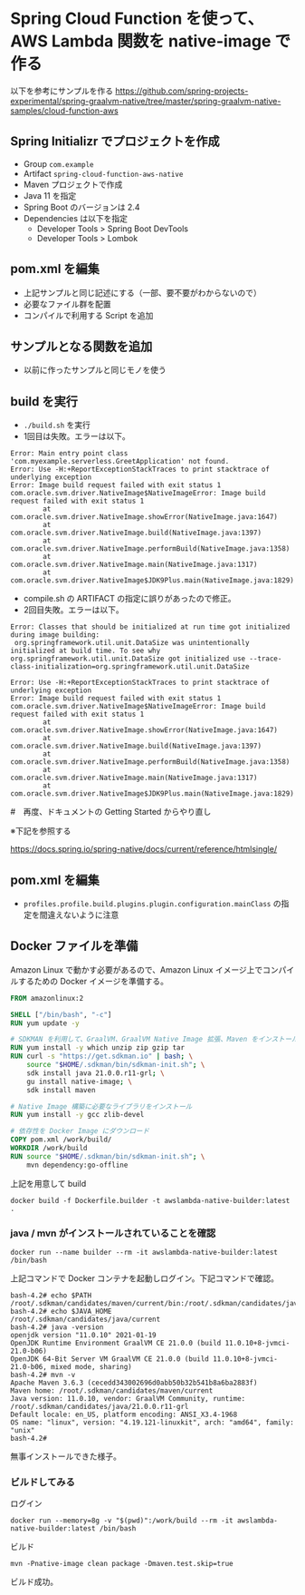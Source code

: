 # Spring Cloud Function を使って、AWS Lambda 関数を native-image で作る
以下を参考にサンプルを作る
https://github.com/spring-projects-experimental/spring-graalvm-native/tree/master/spring-graalvm-native-samples/cloud-function-aws

## Spring Initializr でプロジェクトを作成
* Group `com.example`
* Artifact `spring-cloud-function-aws-native`
* Maven プロジェクトで作成
* Java 11 を指定
* Spring Boot のバージョンは 2.4
* Dependencies は以下を指定
    * Developer Tools > Spring Boot DevTools
    * Developer Tools > Lombok

## pom.xml を編集
* 上記サンプルと同じ記述にする（一部、要不要がわからないので）
* 必要なファイル群を配置
* コンパイルで利用する Script を追加

## サンプルとなる関数を追加
* 以前に作ったサンプルと同じモノを使う

## build を実行
* `./build.sh` を実行
* 1回目は失敗。エラーは以下。
```
Error: Main entry point class 'com.myexample.serverless.GreetApplication' not found.
Error: Use -H:+ReportExceptionStackTraces to print stacktrace of underlying exception
Error: Image build request failed with exit status 1
com.oracle.svm.driver.NativeImage$NativeImageError: Image build request failed with exit status 1
        at com.oracle.svm.driver.NativeImage.showError(NativeImage.java:1647)
        at com.oracle.svm.driver.NativeImage.build(NativeImage.java:1397)
        at com.oracle.svm.driver.NativeImage.performBuild(NativeImage.java:1358)
        at com.oracle.svm.driver.NativeImage.main(NativeImage.java:1317)
        at com.oracle.svm.driver.NativeImage$JDK9Plus.main(NativeImage.java:1829)
```
* compile.sh の ARTIFACT の指定に誤りがあったので修正。
* 2回目失敗。エラーは以下。
```
Error: Classes that should be initialized at run time got initialized during image building:
 org.springframework.util.unit.DataSize was unintentionally initialized at build time. To see why org.springframework.util.unit.DataSize got initialized use --trace-class-initialization=org.springframework.util.unit.DataSize

Error: Use -H:+ReportExceptionStackTraces to print stacktrace of underlying exception
Error: Image build request failed with exit status 1
com.oracle.svm.driver.NativeImage$NativeImageError: Image build request failed with exit status 1
        at com.oracle.svm.driver.NativeImage.showError(NativeImage.java:1647)
        at com.oracle.svm.driver.NativeImage.build(NativeImage.java:1397)
        at com.oracle.svm.driver.NativeImage.performBuild(NativeImage.java:1358)
        at com.oracle.svm.driver.NativeImage.main(NativeImage.java:1317)
        at com.oracle.svm.driver.NativeImage$JDK9Plus.main(NativeImage.java:1829)
```
#　再度、ドキュメントの Getting Started からやり直し

※下記を参照する

https://docs.spring.io/spring-native/docs/current/reference/htmlsingle/

## pom.xml を編集

* `profiles.profile.build.plugins.plugin.configuration.mainClass` の指定を間違えないように注意

## Docker ファイルを準備

Amazon Linux で動かす必要があるので、Amazon Linux イメージ上でコンパイルするための Docker イメージを準備する。

```dockerfile
FROM amazonlinux:2

SHELL ["/bin/bash", "-c"]
RUN yum update -y

# SDKMAN を利用して、GraalVM、GraalVM Native Image 拡張、Maven をインストール
RUN yum install -y which unzip zip gzip tar
RUN curl -s "https://get.sdkman.io" | bash; \
    source "$HOME/.sdkman/bin/sdkman-init.sh"; \
    sdk install java 21.0.0.r11-grl; \
    gu install native-image; \
    sdk install maven

# Native Image 構築に必要なライブラリをインストール
RUN yum install -y gcc zlib-devel

# 依存性を Docker Image にダウンロード
COPY pom.xml /work/build/
WORKDIR /work/build
RUN source "$HOME/.sdkman/bin/sdkman-init.sh"; \
    mvn dependency:go-offline
```

上記を用意して build

```shell
docker build -f Dockerfile.builder -t awslambda-native-builder:latest .
```

### java / mvn がインストールされていることを確認

```shell
docker run --name builder --rm -it awslambda-native-builder:latest /bin/bash
```

上記コマンドで Docker コンテナを起動しログイン。下記コマンドで確認。

```
bash-4.2# echo $PATH
/root/.sdkman/candidates/maven/current/bin:/root/.sdkman/candidates/java/current/bin:/usr/local/sbin:/usr/local/bin:/usr/sbin:/usr/bin:/sbin:/bin
bash-4.2# echo $JAVA_HOME
/root/.sdkman/candidates/java/current
bash-4.2# java -version
openjdk version "11.0.10" 2021-01-19
OpenJDK Runtime Environment GraalVM CE 21.0.0 (build 11.0.10+8-jvmci-21.0-b06)
OpenJDK 64-Bit Server VM GraalVM CE 21.0.0 (build 11.0.10+8-jvmci-21.0-b06, mixed mode, sharing)
bash-4.2# mvn -v
Apache Maven 3.6.3 (cecedd343002696d0abb50b32b541b8a6ba2883f)
Maven home: /root/.sdkman/candidates/maven/current
Java version: 11.0.10, vendor: GraalVM Community, runtime: /root/.sdkman/candidates/java/21.0.0.r11-grl
Default locale: en_US, platform encoding: ANSI_X3.4-1968
OS name: "linux", version: "4.19.121-linuxkit", arch: "amd64", family: "unix"
bash-4.2# 
```

無事インストールできた様子。

### ビルドしてみる
ログイン

```shell
docker run --memory=8g -v "$(pwd)":/work/build --rm -it awslambda-native-builder:latest /bin/bash
```

ビルド

```shell
mvn -Pnative-image clean package -Dmaven.test.skip=true
```

ビルド成功。




